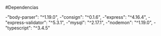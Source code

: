 #Dependencias

-"body-parser": "^1.19.0",
-"consign": "^0.1.6",
-"express": "^4.16.4",
-"express-validator": "^5.3.1",
-"mysql": "^2.17.1",
-"nodemon": "^1.19.0",
-"typescript": "^3.4.5"
